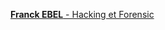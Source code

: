 [**Franck EBEL** - Hacking et Forensic](https://www.editions-eni.fr/livre/hacking-et-forensic-developpez-vos-propres-outils-en-python-2ieme-edition-9782746099715)
